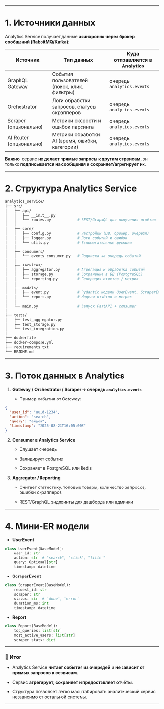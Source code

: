 
---

# **1. Источники данных**

Analytics Service получает данные **асинхронно через брокер сообщений (RabbitMQ/Kafka)**:

|Источник|Тип данных|Куда отправляется в Analytics|
|---|---|---|
|GraphQL Gateway|События пользователей (поиск, клик, фильтры)|очередь `analytics.events`|
|Orchestrator|Логи обработки запросов, статусы скрапперов|очередь `analytics.events`|
|Scraper (опционально)|Метрики скорости и ошибок парсинга|очередь `analytics.events`|
|AI Router (опционально)|Метрики обработки AI (время, ошибки, категории)|очередь `analytics.events`|

**Важно:** сервис **не делает прямые запросы к другим сервисам**, он только **подписывается на сообщения и сохраняет/агрегирует их**.

---

# **2. Структура Analytics Service**

```bash
analytics_service/
├── src/
│   ├── api/
│   │   ├── __init__.py
│   │   └── routes.py            # REST/GraphQL для получения отчётов
│   │
│   ├── core/
│   │   ├── config.py            # Настройки (DB, брокер, очереди)
│   │   ├── logger.py            # Логи событий и ошибок
│   │   └── utils.py             # Вспомогательные функции
│   │
│   ├── consumers/
│   │   └── events_consumer.py   # Подписка на очередь событий
│   │
│   ├── services/
│   │   ├── aggregator.py        # Агрегация и обработка событий
│   │   ├── storage.py           # Сохранение в БД (PostgreSQL)
│   │   └── reporting.py         # Генерация отчетов / метрик
│   │
│   ├── models/
│   │   ├── event.py             # Pydantic модели UserEvent, ScraperEvent
│   │   └── report.py            # Модели отчётов и метрик
│   │
│   └── main.py                  # Запуск FastAPI + consumer
│
├── tests/
│   ├── test_aggregator.py
│   ├── test_storage.py
│   └── test_integration.py
│
├── dockerfile
├── docker-compose.yml
├── requirements.txt
└── README.md
```

---

# **3. Поток данных в Analytics**

1. **Gateway / Orchestrator / Scraper → очередь `analytics.events`**
    
    - Пример события от Gateway:
        

```json
{
  "user_id": "uuid-1234",
  "action": "search",
  "query": "айфон",
  "timestamp": "2025-08-23T16:05:00Z"
}
```

2. **Consumer в Analytics Service**
    
    - Слушает очередь
        
    - Валидирует событие
        
    - Сохраняет в PostgreSQL или Redis
        
3. **Aggregator / Reporting**
    
    - Считает статистику: топовые товары, количество запросов, ошибки скрапперов
        
    - REST/GraphQL эндпоинты для дашборда или админки
        

---

# **4. Мини-ER модели**

- **UserEvent**
    

```python
class UserEvent(BaseModel):
    user_id: str
    action: str  # "search", "click", "filter"
    query: Optional[str]
    timestamp: datetime
```

- **ScraperEvent**
    

```python
class ScraperEvent(BaseModel):
    request_id: str
    scraper: str
    status: str  # "done", "error"
    duration_ms: int
    timestamp: datetime
```

- **Report**
    

```python
class Report(BaseModel):
    top_queries: list[str]
    most_active_users: list[str]
    scraper_stats: dict
```

---

### 🔹 **Итог**

- Analytics Service **читает события из очередей** и **не зависит от прямых запросов к сервисам**.
    
- Сервис **агрегирует, сохраняет и предоставляет отчёты**.
    
- Структура позволяет легко масштабировать аналитический сервис независимо от остальной системы.
    

---
